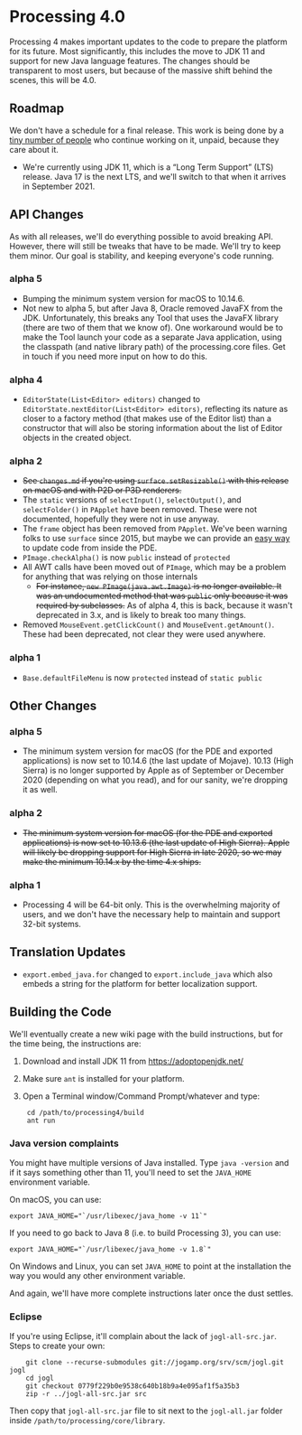 # Processing 4.0

Processing 4 makes important updates to the code to prepare the platform for its future. Most significantly, this includes the move to JDK 11 and support for new Java language features. The changes should be transparent to most users, but because of the massive shift behind the scenes, this will be 4.0.


## Roadmap

We don't have a schedule for a final release. This work is being done by a [tiny number of people](https://github.com/processing/processing4/graphs/contributors?from=2019-10-01&to=2021-06-14&type=c) who continue working on it, unpaid, because they care about it.

* We're currently using JDK 11, which is a “Long Term Support” (LTS) release. Java 17 is the next LTS, and we'll switch to that when it arrives in September 2021.


## API Changes

As with all releases, we'll do everything possible to avoid breaking API. However, there will still be tweaks that have to be made. We'll try to keep them minor. Our goal is stability, and keeping everyone's code running.


### alpha 5

* Bumping the minimum system version for macOS to 10.14.6.
* Not new to alpha 5, but after Java 8, Oracle removed JavaFX from the JDK. Unfortunately, this breaks any Tool that uses the JavaFX library (there are two of them that we know of). One workaround would be to make the Tool launch your code as a separate Java application, using the classpath (and native library path) of the processing.core files. Get in touch if you need more input on how to do this.

### alpha 4

* `EditorState(List<Editor> editors)` changed to `EditorState.nextEditor(List<Editor> editors)`, reflecting its nature as closer to a factory method (that makes use of the Editor list) than a constructor that will also be storing information about the list of Editor objects in the created object.

### alpha 2

* ~~See `changes.md` if you're using `surface.setResizable()` with this release on macOS and with P2D or P3D renderers.~~
* The `static` versions of `selectInput()`, `selectOutput()`, and `selectFolder()` in `PApplet` have been removed. These were not documented, hopefully they were not in use anyway.
* The `frame` object has been removed from `PApplet`. We've been warning folks to use `surface` since 2015, but maybe we can provide an [easy way](https://github.com/processing/processing4/issues/59) to update code from inside the PDE.
* `PImage.checkAlpha()` is now `public` instead of `protected`
* All AWT calls have been moved out of `PImage`, which may be a problem for anything that was relying on those internals
    * ~~For instance, `new PImage(java.awt.Image)` is no longer available. It was an undocumented method that was `public` only because it was required by subclasses.~~ As of alpha 4, this is back, because it wasn't deprecated in 3.x, and is likely to break too many things.
* Removed `MouseEvent.getClickCount()` and `MouseEvent.getAmount()`. These had been deprecated, not clear they were used anywhere.

### alpha 1

* `Base.defaultFileMenu` is now `protected` instead of `static public`


## Other Changes

### alpha 5

* The minimum system version for macOS (for the PDE and exported applications) is now set to 10.14.6 (the last update of Mojave). 10.13 (High Sierra) is no longer supported by Apple as of September or December 2020 (depending on what you read), and for our sanity, we're dropping it as well.

### alpha 2

* ~~The minimum system version for macOS (for the PDE and exported applications) is now set to 10.13.6 (the last update of High Sierra). Apple will likely be dropping support for High Sierra in late 2020, so we may make the minimum 10.14.x by the time 4.x ships.~~

### alpha 1

* Processing 4 will be 64-bit only. This is the overwhelming majority of users, and we don't have the necessary help to maintain and support 32-bit systems.


## Translation Updates

* `export.embed_java.for` changed to `export.include_java` which also embeds a string for the platform for better localization support.


## Building the Code

We'll eventually create a new wiki page with the build instructions, but for the time being, the instructions are:

1. Download and install JDK 11 from <https://adoptopenjdk.net/>
2. Make sure `ant` is installed for your platform.
3. Open a Terminal window/Command Prompt/whatever and type:

        cd /path/to/processing4/build
        ant run

### Java version complaints

You might have multiple versions of Java installed. Type `java -version` and if it says something other than 11, you'll need to set the `JAVA_HOME` environment variable.

On macOS, you can use:

    export JAVA_HOME="`/usr/libexec/java_home -v 11`"

If you need to go back to Java 8 (i.e. to build Processing 3), you can use:

    export JAVA_HOME="`/usr/libexec/java_home -v 1.8`"

On Windows and Linux, you can set `JAVA_HOME` to point at the installation the way you would any other environment variable.

And again, we'll have more complete instructions later once the dust settles.

### Eclipse

If you're using Eclipse, it'll complain about the lack of `jogl-all-src.jar`. Steps to create your own:

        git clone --recurse-submodules git://jogamp.org/srv/scm/jogl.git jogl
        cd jogl
        git checkout 0779f229b0e9538c640b18b9a4e095af1f5a35b3
        zip -r ../jogl-all-src.jar src

Then copy that `jogl-all-src.jar` file to sit next to the `jogl-all.jar` folder inside `/path/to/processing/core/library`.
